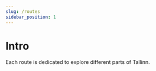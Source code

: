 ```yaml
---
slug: /routes
sidebar_position: 1
---
```


# Intro

Each route is dedicated to explore different parts of Tallinn.